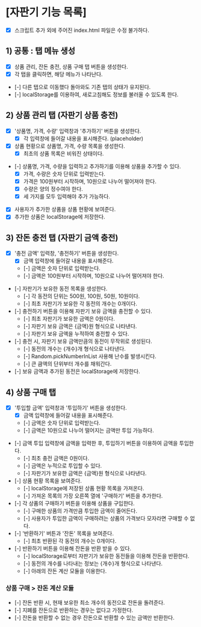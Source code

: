 # [자판기 기능 목록]

- [x] 스크립트 추가 외에 주어진 index.html 파일은 수정 불가하다.

## 1) 공통 : 탭 메뉴 생성

- [x] 상품 관리, 잔돈 충전, 상품 구매 탭 버튼을 생성한다.
- [x] 각 탭을 클릭하면, 해당 메뉴가 나타난다.
- [-] 다른 탭으로 이동했다 돌아와도 기존 탭의 상태가 유지된다.
- [-] localStorage를 이용하여, 새로고침해도 정보를 불러올 수 있도록 한다.

## 2) 상품 관리 탭 (자판기 상품 충전)

- [x] '상품명, 가격, 수량' 입력창과 '추가하기' 버튼을 생성한다.
  - [x] 각 입력창에 들어갈 내용을 표시해준다. (placeholder)
- [x] 상품 현황으로 상품명, 가격, 수량 목록을 생성한다.
  - [x] 최초의 상품 목록은 비워진 상태이다.
- [-] 상품명, 가격, 수량을 입력하고 추가하기를 이용해 상품을 추가할 수 있다.
  - [x] 가격, 수량은 숫자 단위로 입력받는다.
  - [x] 가격은 100원부터 시작하며, 10원으로 나누어 떨어져야 한다.
  - [x] 수량은 양의 정수여야 한다.
  - [x] 세 가지를 모두 입력해야 추가 가능하다.
- [x] 사용자가 추가한 상품을 상품 현황에 보여준다.
- [x] 추가한 상품은 localStorage에 저장한다.

## 3) 잔돈 충전 탭 (자판기 금액 충전)

- [x] '충전 금액' 입력창, '충전하기' 버튼을 생성한다.
  - [x] 금액 입력창에 들어갈 내용을 표시해준다.
  - [-] 금액은 숫자 단위로 입력받는다.
  - [-] 금액은 100원부터 시작하며, 10원으로 나누어 떨어져야 한다.
- [-] 자판기가 보유한 동전 목록을 생성한다.
  - [-] 각 동전의 단위는 500원, 100원, 50원, 10원이다.
  - [-] 최초 자판기가 보유한 각 동전의 개수는 0개이다.
- [-] 충전하기 버튼을 이용해 자판기 보유 금액을 충전할 수 있다.
  - [-] 최초 자판기가 보유한 금액은 0원이다.
  - [-] 자판기 보유 금액은 {금액}원 형식으로 나타낸다.
  - [-] 자판기 보유 금액을 누적하여 충전할 수 있다.
- [-] 충전 시, 자판기 보유 금액만큼의 동전이 무작위로 생성된다.
  - [-] 동전의 개수는 {개수}개 형식으로 나타낸다.
  - [-] Random.pickNumberInList 사용해 난수를 발생시킨다.
  - [-] 큰 큼액의 단위부터 개수를 채워간다.
- [-] 보유 금액과 추가된 동전은 localStorage에 저장한다.

## 4) 상품 구매 탭

- [x] '투입할 금액' 입력창과 '투입하기' 버튼을 생성한다.
  - [x] 금액 입력창에 들어갈 내용을 표시해준다.
  - [-] 금액은 숫자 단위로 입력받는다.
  - [-] 금액은 10원으로 나누어 떨어지는 금액만 투입 가능하다.
- [-] 금액 투입 입력창에 금액을 입력한 후, 투입하기 버튼을 이용하여 금액을 투입한다.
  - [-] 최초 충전 금액은 0원이다.
  - [-] 금액은 누적으로 투입할 수 있다.
  - [-] 자판기가 보유한 금액은 {금액}원 형식으로 나타낸다.
- [-] 상품 현황 목록을 보여준다.
  - [-] localStorage에 저장된 상품 현황 목록을 가져온다.
  - [-] 가져온 목록의 가장 오른쪽 열에 '구매하기' 버튼을 추가한다.
- [-] 각 상품의 구매하기 버튼을 이용해 상품을 구입한다.
  - [-] 구매한 상품의 가격만큼 투입한 금액이 줄어든다.
  - [-] 사용자가 투입한 금액이 구매하려는 상품의 가격보다 모자라면 구매할 수 없다.
- [-] '반환하기' 버튼과 '잔돈' 목록을 보여준다.
  - [-] 최초 반환된 각 동전의 개수는 0개이다.
- [-] 반환하기 버튼을 이용해 잔돈을 반환 받을 수 있다.
  - [-] localStorage로부터 자판기가 보유한 동전들을 이용해 잔돈을 반환한다.
  - [-] 동전의 개수를 나타내는 정보는 {개수}개 형식으로 나타낸다.
  - [-] 아래의 잔돈 계산 모듈을 이용한다.

### 상품 구매 > 잔돈 계산 모듈

- [-] 잔돈 반환 시, 현재 보유한 최소 개수의 동전으로 잔돈을 돌려준다.
- [-] 지폐를 잔돈으로 반환하는 경우는 없다고 가정한다.
- [-] 잔돈을 반환할 수 없는 경우 잔돈으로 반환할 수 있는 금액만 반환한다.
